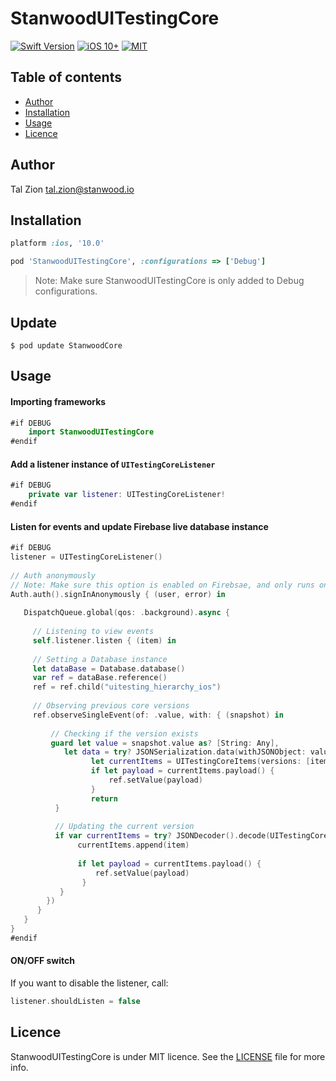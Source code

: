 # StanwoodUITestingCore

[![Swift Version](https://img.shields.io/badge/Swift-4.0.x-orange.svg)]()
[![iOS 10+](https://img.shields.io/badge/iOS-10+-EB7943.svg)]()
[![MIT](https://img.shields.io/packagist/l/doctrine/orm.svg)]()

## Table of contents

- [Author](#author)
- [Installation](#installation)
- [Usage](#usage)
- [Licence](#licence)


## Author

Tal Zion tal.zion@stanwood.io

## Installation

```ruby
platform :ios, '10.0'

pod 'StanwoodUITestingCore', :configurations => ['Debug']
```

>Note: Make sure StanwoodUITestingCore is only added to Debug configurations.

## Update

```
$ pod update StanwoodCore
```

## Usage

#### Importing frameworks

```swift
#if DEBUG
    import StanwoodUITestingCore
#endif
```
#### Add a listener instance of `UITestingCoreListener`

```swift
#if DEBUG
    private var listener: UITestingCoreListener!
#endif
```
#### Listen for events and update Firebase live database instance

```swift
#if DEBUG
listener = UITestingCoreListener()
        
// Auth anonymously
// Note: Make sure this option is enabled on Firebsae, and only runs on the Debug instance
Auth.auth().signInAnonymously { (user, error) in
            
   DispatchQueue.global(qos: .background).async {
                
     // Listening to view events
     self.listener.listen { (item) in
                    
     // Setting a Database instance
     let dataBase = Database.database()
     var ref = dataBase.reference()
     ref = ref.child("uitesting_hierarchy_ios")
                    
     // Observing previous core versions
     ref.observeSingleEvent(of: .value, with: { (snapshot) in
                        
         // Checking if the version exists
         guard let value = snapshot.value as? [String: Any],
            let data = try? JSONSerialization.data(withJSONObject: value, options: .prettyPrinted)  else {
                  let currentItems = UITestingCoreItems(versions: [item])
                  if let payload = currentItems.payload() {
                      ref.setValue(payload)
                  }
                  return
          }
                        
          // Updating the current version
          if var currentItems = try? JSONDecoder().decode(UITestingCoreItems.self, from: data) {
               currentItems.append(item)
                            
               if let payload = currentItems.payload() {
                   ref.setValue(payload)
                }
           }
        })      
      }
   }
}
#endif
```

#### ON/OFF switch

If you want to disable the listener, call: 

```swift
listener.shouldListen = false
```

## Licence

StanwoodUITestingCore is under MIT licence. See the [LICENSE](https://github.com/stanwood/StanwoodUITestingCore_iOS/blob/master/LICENSE) file for more info.

